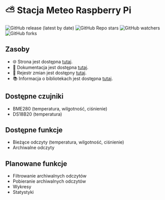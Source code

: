 # ⛅ Stacja Meteo Raspberry Pi

![GitHub release (latest by date)](https://img.shields.io/github/v/release/bartekl1/meteo?style=flat-square)
![GitHub Repo stars](https://img.shields.io/github/stars/bartekl1/meteo?style=flat-square)
![GitHub watchers](https://img.shields.io/github/watchers/bartekl1/meteo?style=flat-square)
![GitHub forks](https://img.shields.io/github/forks/bartekl1/meteo?style=flat-square)

## Zasoby

- 🌐 Strona jest dostępna [tutaj](https://elephantaccount.pythonanywhere.com/).
- 📖 Dokumentacja jest dostępna [tutaj](https://github.com/bartekl1/ElephantAccount/wiki).
- 🧾 Rejestr zmian jest dostępny [tutaj](CHANGELOG_PL.md).
- 📚 Informacja o bibliotekach jest dostępna [tutaj](LIBRARIES.md).

## Dostępne czujniki

- BME280 (temperatura, wilgotność, ciśnienie)
- DS18B20 (temperatura)

## Dostępne funkcje

- Bieżące odczyty (temperatura, wilgotność, ciśnienie)
- Archiwalne odczyty

## Planowane funkcje

- Filtrowanie archiwalnych odczytów
- Pobieranie archiwalnych odczytów
- Wykresy
- Statystyki
